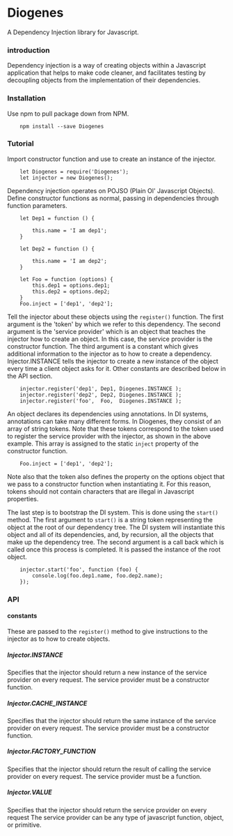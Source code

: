 # Diogenes

A Dependency Injection library for Javascript.

### introduction
Dependency injection is a way of creating objects within a Javascript application that helps to make code cleaner, and facilitates testing by decoupling objects from the implementation of their dependencies.

### Installation
Use npm to pull package down from NPM.
```
    npm install --save Diogenes
```

### Tutorial

Import constructor function and use to create an instance of the injector.
```
    let Diogenes = require('Diogenes');
    let injector = new Diogenes();
```
Dependency injection operates on POJSO (Plain Ol' Javascript Objects). Define constructor functions as normal, passing in dependencies through function parameters.
```
    let Dep1 = function () {

        this.name = 'I am dep1';
    }

    let Dep2 = function () {

        this.name = 'I am dep2';
    }

    let Foo = function (options) {
        this.dep1 = options.dep1;
        this.dep2 = options.dep2;
    }
    Foo.inject = ['dep1', 'dep2'];
```
Tell the injector about these objects using the `register()` function. The first argument is the 'token' by which we refer to this dependency. The second argument is the 'service provider' which is an object that teaches the injector how to create an object. In this case, the service provider is the constructor function. The third argument is a constant which gives additional information to the injector as to how to create a dependency. Injector.INSTANCE tells the injector to create a new instance of the object every time a client object asks for it. Other constants are described below in the API section.
```
    injector.register('dep1', Dep1, Diogenes.INSTANCE );
    injector.register('dep2', Dep2, Diogenes.INSTANCE );
    injector.register('foo',  Foo,  Diogenes.INSTANCE );
```

An object declares its dependencies using annotations. In DI systems, annotations can take many different forms. In Diogenes, they consist of an  array of string tokens. Note that these tokens correspond to the token used to register the service provider with the injector, as shown in the above example. This array is assigned to the static `inject` property of the constructor function.

```
    Foo.inject = ['dep1', 'dep2'];
```

Note also that the token also defines the property on the options object that we pass to a constructor function when instantiating it. For this reason, tokens should not contain characters that are illegal in Javascript properties.

The last step is to bootstrap the DI system. This is done using the `start()` method. The first argument to `start()` is a string token representing the object at the root of our dependency tree. The DI system will instantiate this object and all of its dependencies, and, by recursion, all the objects that make up the dependency tree. The second argument is a call back which is called once this process is completed. It is passed the instance of the root object.

```
    injector.start('foo', function (foo) {
        console.log(foo.dep1.name, foo.dep2.name);
    });
```
### API

#### constants

These are passed to the `register()` method to give instructions to the injector as to how to create objects.

##### Injector.INSTANCE

Specifies that the injector should return a new instance of the service provider on every request.
The service provider must be a constructor function.

##### Injector.CACHE_INSTANCE

Specifies that the injector should return the same instance of the service provider on every request.
The service provider must be a constructor function.

##### Injector.FACTORY_FUNCTION
Specifies that the injector should return the result of calling the service provider on every request.
The service provider must be a function.

##### Injector.VALUE
Specifies that the injector should return the service provider on every request
The service provider can be any type of javascript function, object, or primitive.

